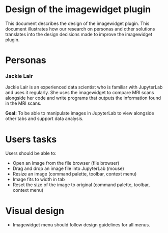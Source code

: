 # Design of the imagewidget plugin
This document describes the design of the imagewidget plugin. This document illustrates how our research on personas and other solutions translates into the design decisions made to improve the imagewidget plugin.

# Personas
### Jackie Lair
Jackie Lair is an experienced data scientist who is familiar with JupyterLab and uses it regularly. She uses the imagewidget to compare MRI scans alongside her code and write programs that outputs the information found in the MRI scans. 

**Goal:** To be able to manipulate images in JupyterLab to view alongside other tabs and support data analysis.



# Users tasks
Users should be able to:

* Open an image from the file browser (file browser)
* Drag and drop an image file into JupyterLab (mouse)
* Resize an image (command palette, toolbar, context menu)
* Image fits to width in tab
* Reset the size of the image to original (command palette, toolbar, context menu)

# Visual design
* Imagewidget menu should follow design guidelines for all menus.
